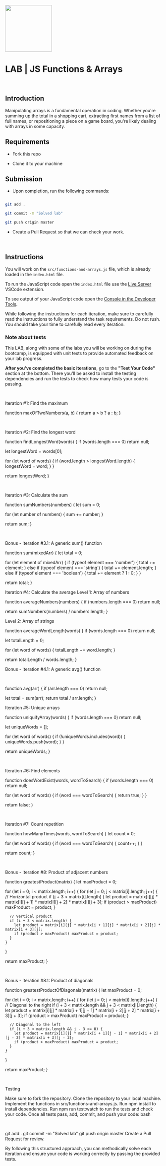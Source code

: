 <img src="https://imgur.com/XOS1Vdh.png"  width="150px" height="150px">

  

# LAB | JS Functions & Arrays

  

<br>

  

## Introduction

Manipulating arrays is a fundamental operation in coding. Whether you're summing up the total in a shopping cart, extracting first names from a list of full names, or repositioning a piece on a game board, you're likely dealing with arrays in some capacity.



  

## Requirements

  

- Fork this repo

- Clone it to your machine

  
  
  

## Submission

  

- Upon completion, run the following commands:

  

```bash

git add .

git commit -m "Solved lab"

git push origin master

```

  

- Create a Pull Request so that we can check your work.

  

<br>

  
  
  

## Instructions

  

You will work on the `src/functions-and-arrays.js` file, which is already loaded in the `index.html` file.

  

To run the JavaScript code open the `index.html` file use the [Live Server](https://marketplace.visualstudio.com/items?itemName=ritwickdey.LiveServer) VSCode extension.

  

To see output of your JavaScript code open the [Console in the Developer Tools](https://developer.chrome.com/docs/devtools/open/#console).

  

While following the instructions for each iteration, make sure to carefully read the instructions to fully understand the task requirements. Do not rush. You should take your time to carefully read every iteration.

  
  
  

### Note about tests

  

This LAB, along with some of the labs you will be working on during the bootcamp, is equipped with unit tests to provide automated feedback on your lab progress.

  

**After you’ve completed the basic iterations**, go to the **"Test Your Code"** section at the bottom. There you'll be asked to install the testing dependencies and run the tests to check how many tests your code is passing.

  
  
  

<br>

Iteration #1: Find the maximum

function maxOfTwoNumbers(a, b) {
  return a > b ? a : b;
}

<br>

Iteration #2: Find the longest word


function findLongestWord(words) {
  if (words.length === 0) return null;
  
  let longestWord = words[0];
  
  for (let word of words) {
    if (word.length > longestWord.length) {
      longestWord = word;
    }
  }
  
  return longestWord;
}

<br>

Iteration #3: Calculate the sum

function sumNumbers(numbers) {
  let sum = 0;
  
  for (let number of numbers) {
    sum += number;
  }
  
  return sum;
}

<br>

Bonus - Iteration #3.1: A generic sum() function

function sum(mixedArr) {
  let total = 0;

  for (let element of mixedArr) {
    if (typeof element === 'number') {
      total += element;
    } else if (typeof element === 'string') {
      total += element.length;
    } else if (typeof element === 'boolean') {
      total += element ? 1 : 0;
    }
  }

  return total;
}


Iteration #4: Calculate the average
Level 1: Array of numbers

function averageNumbers(numbers) {
  if (numbers.length === 0) return null;
  
  return sumNumbers(numbers) / numbers.length;
}
<br>

Level 2: Array of strings

function averageWordLength(words) {
  if (words.length === 0) return null;

  let totalLength = 0;

  for (let word of words) {
    totalLength += word.length;
  }

  return totalLength / words.length;
}

Bonus - Iteration #4.1: A generic avg() function

<br>

function avg(arr) {
  if (arr.length === 0) return null;
  
  let total = sum(arr);
  return total / arr.length;
}

Iteration #5: Unique arrays

function uniquifyArray(words) {
  if (words.length === 0) return null;

  let uniqueWords = [];

  for (let word of words) {
    if (!uniqueWords.includes(word)) {
      uniqueWords.push(word);
    }
  }

  return uniqueWords;
}

<br>

Iteration #6: Find elements

function doesWordExist(words, wordToSearch) {
  if (words.length === 0) return null;
  
  for (let word of words) {
    if (word === wordToSearch) {
      return true;
    }
  }

  return false;
}

<br>

Iteration #7: Count repetition

function howManyTimes(words, wordToSearch) {
  let count = 0;
  
  for (let word of words) {
    if (word === wordToSearch) {
      count++;
    }
  }

  return count;
}

<br>

Bonus - Iteration #8: Product of adjacent numbers

function greatestProduct(matrix) {
  let maxProduct = 0;

  for (let i = 0; i < matrix.length; i++) {
    for (let j = 0; j < matrix[i].length; j++) {
      // Horizontal product
      if (j + 3 < matrix[i].length) {
        let product = matrix[i][j] * matrix[i][j + 1] * matrix[i][j + 2] * matrix[i][j + 3];
        if (product > maxProduct) maxProduct = product;
      }

      // Vertical product
      if (i + 3 < matrix.length) {
        let product = matrix[i][j] * matrix[i + 1][j] * matrix[i + 2][j] * matrix[i + 3][j];
        if (product > maxProduct) maxProduct = product;
      }
    }
  }

  return maxProduct;
}

<br>

Bonus - Iteration #8.1: Product of diagonals

function greatestProductOfDiagonals(matrix) {
  let maxProduct = 0;

  for (let i = 0; i < matrix.length; i++) {
    for (let j = 0; j < matrix[i].length; j++) {
      // Diagonal to the right
      if (i + 3 < matrix.length && j + 3 < matrix[i].length) {
        let product = matrix[i][j] * matrix[i + 1][j + 1] * matrix[i + 2][j + 2] * matrix[i + 3][j + 3];
        if (product > maxProduct) maxProduct = product;
      }

      // Diagonal to the left
      if (i + 3 < matrix.length && j - 3 >= 0) {
        let product = matrix[i][j] * matrix[i + 1][j - 1] * matrix[i + 2][j - 2] * matrix[i + 3][j - 3];
        if (product > maxProduct) maxProduct = product;
      }
    }
  }

  return maxProduct;
}

<br>

Testing

Make sure to fork the repository.
Clone the repository to your local machine.
Implement the functions in src/functions-and-arrays.js.
Run npm install to install dependencies.
Run npm run test:watch to run the tests and check your code.
Once all tests pass, add, commit, and push your code:
bash


<br>

git add .
git commit -m "Solved lab"
git push origin master
Create a Pull Request for review.


By following this structured approach, you can methodically solve each iteration and ensure your code is working correctly by passing the provided tests.


  



  

